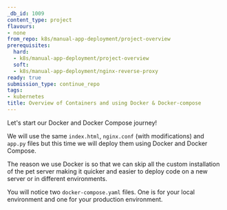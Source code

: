 ```yaml
---
_db_id: 1009
content_type: project
flavours:
- none
from_repo: k8s/manual-app-deployment/project-overview
prerequisites:
  hard:
  - k8s/manual-app-deployment/project-overview
  soft:
  - k8s/manual-app-deployment/nginx-reverse-proxy
ready: true
submission_type: continue_repo
tags:
- kubernetes
title: Overview of Containers and using Docker & Docker-compose
---
```


Let's start our Docker and Docker Compose journey!

We will use the same `index.html`, `nginx.conf` (with modifications) and `app.py` files but this time we will deploy them using Docker and Docker Compose.

The reason we use Docker is so that we can skip all the custom installation of the pet server making it quicker and easier to deploy code on a new server or in different environments.

You will notice two `docker-compose.yaml` files. One is for your local environment and one for your production environment.